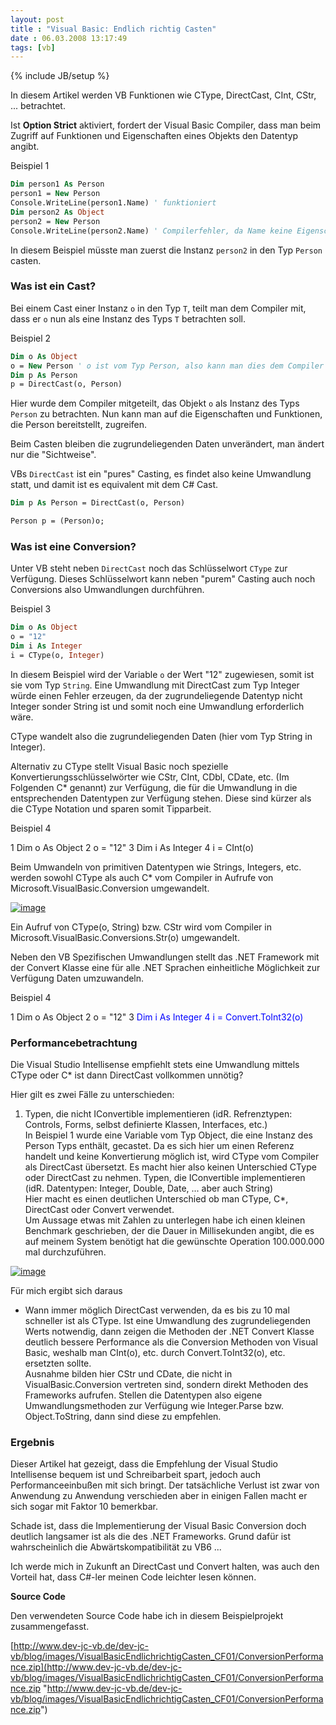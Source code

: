 ```yaml
---
layout: post
title : "Visual Basic: Endlich richtig Casten"
date : 06.03.2008 13:17:49
tags: [vb]
---
```

{% include JB/setup %}

In diesem Artikel werden VB Funktionen wie CType, DirectCast, CInt, CStr, ... betrachtet.

Ist **Option Strict** aktiviert, fordert der Visual Basic Compiler, dass man beim Zugriff auf Funktionen und Eigenschaften eines Objekts den Datentyp angibt.

Beispiel 1

````vb
Dim person1 As Person 
person1 = New Person
Console.WriteLine(person1.Name) ' funktioniert 
Dim person2 As Object 
person2 = New Person
Console.WriteLine(person2.Name) ' Compilerfehler, da Name keine Eigenschaft von Object ist.
````

In diesem Beispiel müsste man zuerst die Instanz `person2` in den Typ `Person` casten.

### Was ist ein Cast?

Bei einem Cast einer Instanz `o` in den Typ `T`, teilt man dem Compiler mit, dass er `o` nun als eine Instanz des Typs `T` betrachten soll.

Beispiel 2

````vb
Dim o As Object
o = New Person ' o ist vom Typ Person, also kann man dies dem Compiler mitteilen 
Dim p As Person 
p = DirectCast(o, Person)
````

Hier wurde dem Compiler mitgeteilt, das Objekt `o` als Instanz des Typs `Person` zu betrachten. Nun kann man auf die Eigenschaften und Funktionen, die Person bereitstellt, zugreifen. 

Beim Casten bleiben die zugrundeliegenden Daten unverändert, man ändert nur die "Sichtweise". 

VBs `DirectCast` ist ein "pures" Casting, es findet also keine Umwandlung statt, und damit ist es equivalent mit dem C# Cast. 

````vb
Dim p As Person = DirectCast(o, Person)

Person p = (Person)o;
````

### Was ist eine Conversion?

Unter VB steht neben `DirectCast` noch das Schlüsselwort `CType` zur Verfügung. Dieses Schlüsselwort kann neben "purem" Casting auch noch Conversions also Umwandlungen durchführen.

Beispiel 3

````vb
Dim o As Object 
o = "12" 
Dim i As Integer 
i = CType(o, Integer)
````

In diesem Beispiel wird der Variable `o` der Wert "12" zugewiesen, somit ist sie vom Typ `String`. Eine Umwandlung mit DirectCast zum Typ Integer würde einen Fehler erzeugen, da der zugrundeliegende Datentyp nicht Integer sonder String ist und somit noch eine Umwandlung erforderlich wäre. 

CType wandelt also die zugrundeliegenden Daten (hier vom Typ String in Integer). 

Alternativ zu CType stellt Visual Basic noch spezielle Konvertierungsschlüsselwörter wie CStr, CInt, CDbl, CDate, etc. (Im Folgenden C* genannt) zur Verfügung, die für die Umwandlung in die entsprechenden Datentypen zur Verfügung stehen. Diese sind kürzer als die CType Notation und sparen somit Tipparbeit. 

<div style="padding-right: 0px; padding-left: 0px; float: none; padding-bottom: 0px; margin: 0px; padding-top: 0px; display: inline" id="scid:F2210F5F-69EB-4d4c-AFF7-B8A050E9CC72:3fafc08b-3e1b-4f02-a93f-c38d49610454" class="wlWriterSmartContent">Beispiel 4

1 Dim o As Object 
    2 o = "12" 
    3 Dim i As Integer 
    4 i = CInt(o)
</div>

Beim Umwandeln von primitiven Datentypen wie Strings, Integers, etc. werden sowohl CType als auch C* vom Compiler in Aufrufe von Microsoft.VisualBasic.Conversion umgewandelt.

[![image](http://www.dev-jc-vb.de/dev-jc-vb/blog/images/VisualBasicEndlichrichtigCasten_CF01/image_thumb.png)](http://www.dev-jc-vb.de/dev-jc-vb/blog/images/VisualBasicEndlichrichtigCasten_CF01/image.png) 

Ein Aufruf von CType(o, String) bzw. CStr wird vom Compiler in Microsoft.VisualBasic.Conversions.Str(o) umgewandelt.

Neben den VB Spezifischen Umwandlungen stellt das .NET Framework mit der Convert Klasse eine für alle .NET Sprachen einheitliche Möglichkeit zur Verfügung Daten umzuwandeln.

<div style="padding-right: 0px; padding-left: 0px; float: none; padding-bottom: 0px; margin: 0px; padding-top: 0px; display: inline" id="scid:F2210F5F-69EB-4d4c-AFF7-B8A050E9CC72:256a09f4-48f8-437a-b477-424c811d6b68" class="wlWriterSmartContent">Beispiel 4

1 Dim o As Object 
    2 o = "12" 
    3 <span style="color: #0000FF;">Dim i As Integer 
    4 i = Convert.ToInt32(o)
</div>

### Performancebetrachtung

Die Visual Studio Intellisense empfiehlt stets eine Umwandlung mittels CType oder C* ist dann DirectCast vollkommen unnötig?

Hier gilt es zwei Fälle zu unterschieden:

1.  Typen, die nicht IConvertible implementieren (idR. Refrenztypen: Controls, Forms, selbst definierte Klassen, Interfaces, etc.)  
In Beispiel 1 wurde eine Variable vom Typ Object, die eine Instanz des Person Typs enthält, gecastet. Da es sich hier um einen Referenz handelt und keine Konvertierung möglich ist, wird CType vom Compiler als DirectCast übersetzt. Es macht hier also keinen Unterschied CType oder DirectCast zu nehmen. 
Typen, die IConvertible implementieren (idR. Datentypen: Integer, Double, Date, ... aber auch String)  
Hier macht es einen deutlichen Unterschied ob man CType, C*, DirectCast oder Convert verwendet.  
Um Aussage etwas mit Zahlen zu unterlegen habe ich einen kleinen Benchmark geschrieben, der die Dauer in Millisekunden angibt, die es auf meinem System benötigt hat die gewünschte Operation 100.000.000 mal durchzuführen.  

[![image](http://www.dev-jc-vb.de/dev-jc-vb/blog/images/VisualBasicEndlichrichtigCasten_CF01/image_thumb_3.png)](http://www.dev-jc-vb.de/dev-jc-vb/blog/images/VisualBasicEndlichrichtigCasten_CF01/image_3.png) 

Für mich ergibt sich daraus

*   Wann immer möglich DirectCast verwenden, da es bis zu 10 mal schneller ist als CType. 
Ist eine Umwandlung des zugrundeliegenden Werts notwendig, dann zeigen die Methoden der .NET Convert Klasse deutlich bessere Performance als die Conversion Methoden von Visual Basic, weshalb man CInt(o), etc. durch Convert.ToInt32(o), etc. ersetzten sollte.  
Ausnahme bilden hier CStr und CDate, die nicht in VisualBasic.Conversion vertreten sind, sondern direkt Methoden des Frameworks aufrufen. 
Stellen die Datentypen also eigene Umwandlungsmethoden zur Verfügung wie Integer.Parse bzw. Object.ToString, dann sind diese zu empfehlen.

### Ergebnis

Dieser Artikel hat gezeigt, dass die Empfehlung der Visual Studio Intellisense bequem ist und Schreibarbeit spart, jedoch auch Performanceeinbußen mit sich bringt. Der tatsächliche Verlust ist zwar von Anwendung zu Anwendung verschieden aber in einigen Fallen macht er sich sogar mit Faktor 10 bemerkbar.

Schade ist, dass die Implementierung der Visual Basic Conversion doch deutlich langsamer ist als die des .NET Frameworks. Grund dafür ist wahrscheinlich die Abwärtskompatibilität zu VB6 ...

Ich werde mich in Zukunft an DirectCast und Convert halten, was auch den Vorteil hat, dass C#-ler meinen Code leichter lesen können.

**Source Code**

Den verwendeten Source Code habe ich in diesem Beispielprojekt zusammengefasst.

[http://www.dev-jc-vb.de/dev-jc-vb/blog/images/VisualBasicEndlichrichtigCasten_CF01/ConversionPerformance.zip](http://www.dev-jc-vb.de/dev-jc-vb/blog/images/VisualBasicEndlichrichtigCasten_CF01/ConversionPerformance.zip "http://www.dev-jc-vb.de/dev-jc-vb/blog/images/VisualBasicEndlichrichtigCasten_CF01/ConversionPerformance.zip")
